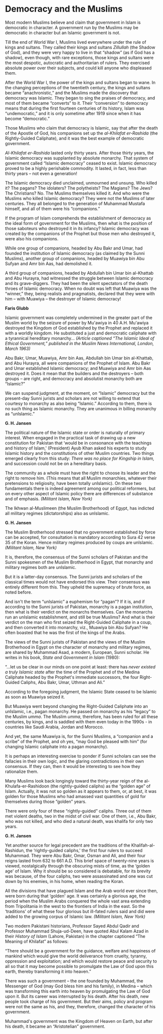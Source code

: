 Democracy and the Muslims
=========================

Most modern Muslims believe and claim that government in Islam is
democratic in character. A government run by the Muslims may be
democratic in character but an Islamic government is not.

Till the end of World War I, Muslims lived everywhere under the rule of
kings and sultans. They called their kings and sultans *Zillullah* (the
Shadow of God), and they were very happy to live in that “shadow” (as if
God has a shadow), even though, with rare exceptions, those kings and
sultans were the most despotic, autocratic and authoritarian of rulers.
They exercised absolute power over their subjects, and could kill anyone
who displeased them.

After the World War I, the power of the kings and sultans began to wane.
In the changing perceptions of the twentieth century, the kings and
sultans became “anachronistic,” and the Muslims made the discovery that
democracy was Islamic. They began to sing the praises of democracy, and
most of them became “converts” to it. Their “conversion” to democracy
means that during the first fourteen centuries of its history, Islam was
“undemocratic,” and it is only sometime after 1919 since when it has
become “democratic.”

Those Muslims who claim that democracy is Islamic, say that after the
death of the Apostle of God, his companions set up the *al-Khilafat
er-Rashida* (the Rightly-Guided Caliphate), and it was the best example
of democratic government.

*Al-Khilafat er-Rashida* lasted only thirty years. After those thirty
years, the Islamic democracy was supplanted by absolute monarchy. That
system of government called “Islamic democracy” ceased to exist. Islamic
democracy proved to be a highly perishable commodity. It lasted, in
fact, less than thirty years – not even a generation!

The Islamic democracy died unclaimed, unmourned and unsung. Who killed
it? The pagans? The idolaters? The polytheists? The Magians? The Jews?
The Christians? No. The Muslims themselves killed it. And who were the
Muslims who killed Islamic democracy? They were not the Muslims of later
centuries. They all belonged to the generation of Muhammad Mustafa
himself, and all of them were his “companions.”

If the program of Islam comprehends the establishment of democracy as
the ideal form of government for the Muslims, then what is the position
of those saboteurs who destroyed it in its infancy? Islamic democracy
was created by the companions of the Prophet but those men who destroyed
it, were also his companions.

While one group of companions, headed by Abu Bakr and Umar, had founded
the institution of Islamic democracy (as claimed by the Sunni Muslims),
another group of companions, headed by Muawiya bin Abu Sufyan and Amr
bin Aas, had demolished it.

A third group of companions, headed by Abdullah bin Umar bin al-Khattab
and Abu Hurayra, had witnessed the struggle between Islamic democracy
and its grave-diggers. They had been the silent spectators of the death
throes of Islamic democracy. When no doubt was left that Muawiya was the
“winner,” they, being realists and pragmatists, declared that they were
with him – with Muawiya – the destroyer of Islamic democracy!

**Faris Glubb**

Islamic government was completely undermined in the greater part of the
Muslim world by the seizure of power by Mu'awiya in 40 A.H. Mu'awiya
destroyed the Kingdom of God established by the Prophet and replaced it
with a worldly kingdom. He substituted a just and democratic caliphate
with a tyrannical hereditary monarchy... *(Article captioned “The
Islamic Ideal of Ethical Government,” published in the Muslim News
International, London, March 1963)*

Abu Bakr, Umar, Muawiya, Amr bin Aas, Abdullah bin Umar bin al-Khattab,
and Abu Hurayra, all were companions of the Prophet of Islam. Abu Bakr
and Umar established Islamic democracy; and Muawiya and Amr bin Aas
destroyed it. Does it mean that the builders and the destroyers – both
groups – are right, and democracy and absolutist monarchy both are
“Islamic?”

We can suspend judgment, at the moment, on “Islamic” democracy but the
present-day Sunni jurists and scholars are not willing to extend that
courtesy to monarchy as also being “Islamic.” According to them, there
is no such thing as Islamic monarchy. They are unanimous in billing
monarchy as “unIslamic.”

**G. H. Jansen**

The political nature of the Islamic state or order is naturally of
primary interest. When engaged in the practical task of drawing up a new
constitution for Pakistan that ‘would be in consonance with the
teachings and history of Islam,' (President) Ayub Khan asked his experts
to study Islamic history and the constitutions of other Muslim
countries. Two things emerged clearly from this study: *There was no
place for Kingship in Islam,* and succession could not be on a
hereditary basis.

The community as a whole must have the right to choose its leader and
the right to remove him. (This means that all Muslim monarchies,
whatever their pretensions to religiosity, have been totally unIslamic).
On these two fundamentals there is indeed agreement among our political
reformers, but on every other aspect of Islamic policy there are
differences of substance and of emphasis. *(Militant Islam, New York)*

The Ikhwan al-Muslimeen (the Muslim Brotherhood) of Egypt, has indicted
all military regimes (dictatorships) also as unIslamic.

**G. H. Jansen**

The Muslim Brotherhood stressed that no government established by force
can be accepted, for consultation is mandatory according to Sura 42
verse 35 of the Koran. Hence military regimes produced by coups are
unIslamic. *(Militant Islam, New York)*

It is, therefore, the consensus of the Sunni scholars of Pakistan and
the Sunni spokesmen of the Muslim Brotherhood in Egypt, that monarchy
and military regimes both are unIslamic.

But it is a latter-day consensus. The Sunni jurists and scholars of the
classical times would not have endorsed this view. Their consensus was
entirely different from this. They upheld the supremacy of brute force,
as noted before.

And isn't the term “unIslamic” a euphemism for “pagan”? If it is, and if
according to the Sunni jurists of Pakistan, monarchy is a pagan
institution, then what is their verdict on the monarchs themselves. Can
the monarchs run an unIslamic establishment, and still be true Muslims?
And what is their verdict on the man who first seized the Right-Guided
Caliphate in a coup, and then converted it into monarchy, viz., Muawiya
bin Abu Sufyan? He often boasted that he was the first of the kings of
the Arabs.

The views of the Sunni jurists of Pakistan and the views of the Muslim
Brotherhood in Egypt on the character of monarchy and military regimes,
are shared by Muhammad Asad, a modern, European, Sunni scholar. He
writes in his book, *State and Government in Islam* (1980):

“...let us be clear in our minds on one point at least: there has *never
existed a truly Islamic state* after the time of the Prophet and of the
Medina Caliphate headed by the Prophet's immediate successors, the four
Right-Guided Caliphs, Abu Bakr, Umar, Uthman and Ali.”

According to the foregoing judgment, the Islamic State ceased to be
Islamic as soon as Muawiya seized it.

But Muawiya went beyond changing the Right-Guided Caliphate into an
unIslamic, i.e., pagan monarchy. He passed on monarchy as his “legacy”
to the Muslim *umma*. The Muslim *umma*, therefore, has been ruled for
all these centuries, by kings, and is saddled with them even today in
the 1990s - in countries like Saudi Arabia, Jordan and Morocco.

And yet, the same Muawiya is, for the Sunni Muslims, a “companion and a
scribe” of the Prophet, and oh yes, “may God be pleased with him” (for
changing Islamic caliphate into a pagan monarchy).

It is perhaps an interesting exercise to ponder if Sunni scholars can
see the fallacies in their own logic, and the glaring contradictions in
their own consensus. If they can, then it would be interesting to see
how they rationalize them.

Many Muslims look back longingly toward the thirty-year reign of the
al-Khulafa-er-Rashidoon (the rightly-guided caliphs) as the “golden age”
of Islam. Actually, it was not so golden as it appears to them, or, at
best, it was golden for those Muslims who had amassed vast quantities of
gold for themselves during those “golden” years.

There were only four of these “rightly-guided” caliphs. Three out of
them met violent deaths, two in the midst of civil war. One of them,
i.e., Abu Bakr, who was not killed, and who died a natural death, was
khalifa for only two years.

**G. H. Jansen**

Yet another source for legal precedent are the traditions of the
Khalifah-al-Rashidun, the ‘rightly-guided caliphs,' the first four
rulers to succeed Muhammad. They were Abu Bakr, Omar, Osman and Ali, and
their four reigns lasted from 632 to 661 A.D. This brief space of
twenty-nine years is viewed, nostalgically through the obscuring mists
of time, as the ‘golden age' of Islam. Why it should be so considered is
debatable, for its brevity was because, of the four caliphs, two were
assassinated and one was cut down by his enemies, in his home, when
reading the Koran.

All the divisions that have plagued Islam and the Arab world ever since
then, were born during that ‘golden' age. It was certainly a glorious
age, the period when the Muslim Arabs conquered the whole vast area
extending from Tripolitania in the west to the frontiers of India in the
east. So the ‘traditions' of what these four glorious but ill-fated
rulers said and did were added to the growing corpus of Islamic law.
*(Militant Islam, New York)*

Two modern Pakistani historians, Professor Sayed Abdul Qadir and
Professor Muhammad Shuja-ud-Deen, have quoted Abul Kalam Azad in their
*History of Islam* (Lahore, Pakistan) in the chapter captioned “The
Meaning of Khilafat” as follows:

“There should be a government for the guidance, welfare and happiness of
mankind which would give the world deliverance from cruelty, tyranny,
oppression and exploitation; and which would restore peace and security
to all so that it may become possible to promulgate the Law of God upon
this earth, thereby transforming it into heaven.”

There was such a government – the one founded by Muhammad, the Messenger
of God (may God bless him and his family), in Medina – which was
transforming this earth into heaven by promulgating the Law of God upon
it. But its career was interrupted by his death. After his death, new
people took charge of his government. But their aims, policy and program
were not the same as his, and they, therefore, changed the character of
his government.

Muhammad's government was the Kingdom of Heaven on Earth, but after his
death, it became an “Aristotelian” government.


